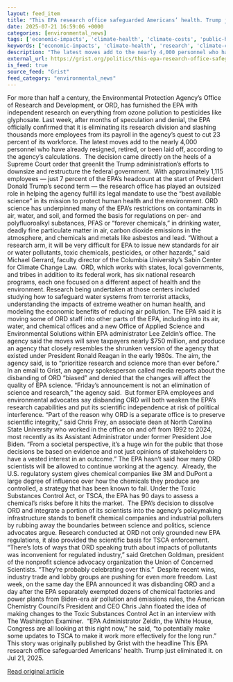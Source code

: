 ```yaml
---
layout: feed_item
title: "This EPA research office safeguarded Americans’ health. Trump just eliminated it."
date: 2025-07-21 16:59:06 +0000
categories: [environmental_news]
tags: ['economic-impacts', 'climate-health', 'climate-costs', 'public-health', 'year-2024', 'urgent']
keywords: ['economic-impacts', 'climate-health', 'research', 'climate-costs', 'office', 'safeguarded', 'public-health', 'year-2024']
description: "The latest moves add to the nearly 4,000 personnel who have already resigned, retired, or been laid off, according to the agency’s calculations"
external_url: https://grist.org/politics/this-epa-research-office-safeguarded-americans-health-trump-just-eliminated-it/
is_feed: true
source_feed: "Grist"
feed_category: "environmental_news"
---
```


For more than half a century, the Environmental Protection Agency’s Office of Research and Development, or ORD, has furnished the EPA with independent research on everything from ozone pollution to pesticides like glyphosate. Last week, after months of speculation and denial, the EPA officially confirmed that it is eliminating its research division and slashing thousands more employees from its payroll in the agency’s quest to cut 23 percent of its workforce. The latest moves add to the nearly 4,000 personnel who have already resigned, retired, or been laid off, according to the agency’s calculations.&nbsp; The decision came directly on the heels of a Supreme Court order that greenlit the Trump administration’s efforts to downsize and restructure the federal government.&nbsp; With approximately 1,115 employees — just 7 percent of the EPA’s headcount at the start of President Donald Trump’s second term — the research office has played an outsized role in helping the agency fulfill its legal mandate to use the “best available science” in its mission to protect human health and the environment. ORD science has underpinned many of the EPA’s restrictions on contaminants in air, water, and soil, and formed the basis for regulations on per- and polyfluoroalkyl substances, PFAS or “forever chemicals,” in drinking water, deadly fine particulate matter in air, carbon dioxide emissions in the atmosphere, and chemicals and metals like asbestos and lead. “Without a research arm, it will be very difficult for EPA to issue new standards for air or water pollutants, toxic chemicals, pesticides, or other hazards,” said Michael Gerrard, faculty director of the Columbia University’s Sabin Center for Climate Change Law.&nbsp; ORD, which works with states, local governments, and tribes in addition to its federal work, has six national research programs, each one focused on a different aspect of health and the environment. Research being undertaken at those centers included studying how to safeguard water systems from terrorist attacks, understanding the impacts of extreme weather on human health, and modeling the economic benefits of reducing air pollution. The EPA said it is moving some of ORD staff into other parts of the EPA, including into its air, water, and chemical offices and a new Office of Applied Science and Environmental Solutions within EPA administrator Lee Zeldin’s office. The agency said the moves will save taxpayers nearly $750 million, and produce an agency that closely resembles the shrunken version of the agency that existed under President Ronald Reagan in the early 1980s. The aim, the agency said, is to “prioritize research and science more than ever before.”&nbsp; In an email to Grist, an agency spokesperson called media reports about the disbanding of ORD “biased” and denied that the changes will affect the quality of EPA science. “Friday’s announcement is not an elimination of science and research,” the agency said.&nbsp; But former EPA employees and environmental advocates say disbanding ORD will both weaken the EPA’s research capabilities and put its scientific independence at risk of political interference. “Part of the reason why ORD is a separate office is to preserve scientific integrity,” said Chris Frey, an associate dean at North Carolina State University who worked in the office on and off from 1992 to 2024, most recently as its Assistant Administrator under former President Joe Biden. “From a societal perspective, it&#8217;s a huge win for the public that those decisions be based on evidence and not just opinions of stakeholders to have a vested interest in an outcome.&#8221; The EPA hasn’t said how many ORD scientists will be allowed to continue working at the agency.&nbsp; Already, the U.S. regulatory system gives chemical companies like 3M and DuPont a large degree of influence over how the chemicals they produce are controlled, a strategy that has been known to fail. Under the Toxic Substances Control Act, or TSCA, the EPA has 90 days to assess a chemical’s risks before it hits the market.&nbsp; The EPA’s decision to dissolve ORD and integrate a portion of its scientists into the agency’s policymaking infrastructure stands to benefit chemical companies and industrial polluters by rubbing away the boundaries between science and politics, science advocates argue. Research conducted at ORD not only grounded new EPA regulations, it also provided the scientific basis for TSCA enforcement. “There’s lots of ways that ORD speaking truth about impacts of pollutants was inconvenient for regulated industry,” said Gretchen Goldman, president of the nonprofit science advocacy organization the Union of Concerned Scientists. “They’re probably celebrating over this.”&nbsp; Despite recent wins, industry trade and lobby groups are pushing for even more freedom. Last week, on the same day the EPA announced it was disbanding ORD and a day after the EPA separately exempted dozens of chemical factories and power plants from Biden-era air pollution and emissions rules, the American Chemistry Council’s President and CEO Chris Jahn floated the idea of making changes to the Toxic Substances Control Act in an interview with The Washington Examiner.&nbsp; “EPA Administrator Zeldin, the White House, Congress are all looking at this right now,” he said, “to potentially make some updates to TSCA to make it work more effectively for the long run.” This story was originally published by Grist with the headline This EPA research office safeguarded Americans&#8217; health. Trump just eliminated it. on Jul 21, 2025.

[Read original article](https://grist.org/politics/this-epa-research-office-safeguarded-americans-health-trump-just-eliminated-it/)
